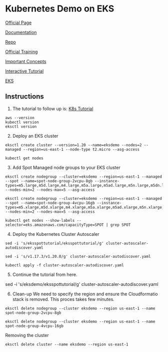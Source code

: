 # Kubernetes Demo on EKS

[Official Page](https://kubernetes.io/)

[Documentation](https://kubernetes.io/docs/home/)

[Repo](https://github.com/kubernetes/kubernetes)

[Official Training](https://kubernetes.io/training/)

[Important Concepts](https://kubernetes.io/docs/concepts/overview/what-is-kubernetes/)

[Interactive Tutorial](https://kubernetes.io/docs/tutorials/kubernetes-basics/create-cluster/cluster-interactive/)

[EKS](https://aws.amazon.com/es/eks/)

## Instructions

1. The tutorial to follow up is:
[K8s Tutorial](https://aws.amazon.com/es/getting-started/hands-on/amazon-eks-with-spot-instances/?trk=gs_card)

```
aws --version
kubectl version
eksctl version
```

2. Deploy an EKS cluster
```
eksctl create cluster --version=1.20 --name=eksdemo --nodes=2 --managed --region=us-east-1 --node-type t2.micro --asg-access

kubectl get nodes
```

3. Add Spot Managed node groups to your EKS cluster

```
eksctl create nodegroup --cluster=eksdemo --region=us-east-1 --managed --spot --name=spot-node-group-2vcpu-8gb --instance-types=m5.large,m5d.large,m4.large,m5a.large,m5ad.large,m5n.large,m5dn.large --nodes-min=2 --nodes-max=5 --asg-access

eksctl create nodegroup --cluster=eksdemo --region=us-east-1 --managed --spot --name=spot-node-group-4vcpu-16gb --instance-types=m5.xlarge,m5d.xlarge,m4.xlarge,m5a.xlarge,m5ad.xlarge,m5n.xlarge,m5dn.xlarge --nodes-min=2 --nodes-max=5 --asg-access

kubectl get nodes --show-labels --selector=eks.amazonaws.com/capacityType=SPOT | grep SPOT
```
4. Deploy the Kubernetes Cluster Autoscaler
   
```
sed -i 's/eksspottutorial/eksspottutorial/g' cluster-autoscaler-autodiscover.yaml

sed -i 's/v1.17.3/v1.20.0/g' cluster-autoscaler-autodiscover.yaml

kubectl apply -f cluster-autoscaler-autodiscover.yaml
```
   
5. Continue the tutorial from here.

sed -i 's/eksdemo/eksspottutorial/g' cluster-autoscaler-autodiscover.yaml

6. Clean-up
We need to specify the region and ensure the Cloudformatio stack is removed. This proces takes few minutes.

```
eksctl delete nodegroup --cluster eksdemo --region us-east-1 --name spot-node-group-2vcpu-8gb

eksctl delete nodegroup --cluster eksdemo --region us-east-1 --name spot-node-group-4vcpu-16gb
```

Removing the cluster

```
eksctl delete cluster --name eksdemo --region us-east-1 
```